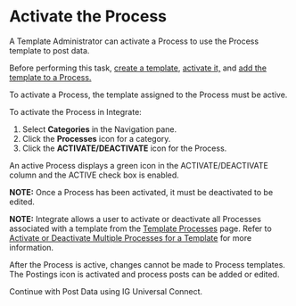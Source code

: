 # Activate the Process

A Template Administrator can activate a Process to use the Process
template to post data.

Before performing this task, [create a
template](Create%20an%20IG%20Universal%20Connect%20Template.htm),
[activate it,](Activate%20the%20Template%20IGUC.htm) and [add the
template to a
Process.](Add%20the%20Template%20to%20a%20Process%20IGUC.htm)

To activate a Process, the template assigned to the Process must be
active.

To activate the Process in Integrate:

1.  Select **Categories** in the Navigation pane.
2.  Click the **Processes** icon for a category.
3.  Click the **ACTIVATE/DEACTIVATE** icon for the Process.

An active Process displays a green icon in the ACTIVATE/DEACTIVATE
column and the ACTIVE check box is enabled.

<span style="font-weight: bold;">NOTE:</span> Once a Process has been
activated, it must be deactivated to be edited.

<span style="font-weight: bold;">NOTE:</span> Integrate allows a user to
activate or deactivate all Processes associated with a template from the
[Template Processes](../Integrate/Page_Desc/Template_Processes.htm)
page. Refer to [Activate or Deactivate Multiple Processes for a
Template](../Integrate/Use_Cases/ActivateDeactivateMultProc.htm) for
more information.

After the Process is active, changes cannot be made to Process
templates. The Postings icon is activated and process posts can be added
or edited.

Continue with Post Data using IG Universal Connect.
